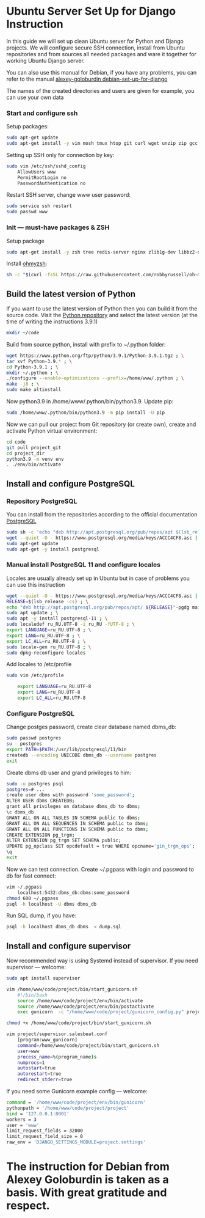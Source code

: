 # Ubuntu Server Set Up for Django Instruction

In this guide we will set up clean Ubuntu server for Python and Django projects. We will configure secure SSH connection, install from Ubuntu repositories and from sources all needed packages and ware it together for working Ubuntu Django server.

You can also use this manual for Debian, if you have any problems, you can refer to the manual [alexey-goloburdin debian-set-up-for-django](https://github.com/alexey-goloburdin/debian-set-up-for-django)

The names of the created directories and users are given for example, you can use your own data

### Start and configure ssh

Setup packages:
```sh
sudo apt-get update
sudo apt-get install -y vim mosh tmux htop git curl wget unzip zip gcc build-essential make
```

Setting up SSH only for connection by key:
```sh
sudo vim /etc/ssh/sshd_config
    AllowUsers www
    PermitRootLogin no
    PasswordAuthentication no
```

Restart SSH server, change www user password:
```sh
sudo service ssh restart
sudo passwd www
```

### Init — must-have packages & ZSH

Setup package
```sh
sudo apt-get install -y zsh tree redis-server nginx zlib1g-dev libbz2-dev libreadline-dev llvm libncurses5-dev libncursesw5-dev xz-utils tk-dev liblzma-dev python3-dev python3-lxml libxslt-dev python3-libxml2 libffi-dev libssl-dev python3-dev gnumeric libsqlite3-dev libpq-dev libxml2-dev libxslt1-dev libjpeg-dev libfreetype6-dev libcurl4-openssl-dev supervisor
```

Install [ohmyzsh](https://github.com/ohmyzsh/ohmyzsh):
```sh
sh -c "$(curl -fsSL https://raw.githubusercontent.com/robbyrussell/oh-my-zsh/master/tools/install.sh)"
```

## Build the latest version of Python
If you want to use the latest version of Python then you can build it from the source code.
Visit the [Python repository](https://www.python.org/ftp/python/) and select the latest version (at the time of writing the instructions 3.9.1)
```sh
mkdir ~/code
```
Build from source python, install with prefix to ~/.python folder:
```sh
wget https://www.python.org/ftp/python/3.9.1/Python-3.9.1.tgz ; \
tar xvf Python-3.9.* ; \
cd Python-3.9.1 ; \
mkdir ~/.python ; \
./configure --enable-optimizations --prefix=/home/www/.python ; \
make -j8 ; \
sudo make altinstall
```

Now python3.9 in /home/www/.python/bin/python3.9. Update pip:
```sh
sudo /home/www/.python/bin/python3.9 -m pip install -U pip
```

Now we can pull our project from Git repository (or create own), create and activate Python virtual environment:
```sh
cd code
git pull project_git
cd project_dir
python3.9 -m venv env
. ./env/bin/activate
```

## Install and configure PostgreSQL

### Repository PostgreSQL
You can install from the repositories according to the official documentation [PostgreSQL](https://www.postgresql.org/download/linux/ubuntu/)
```sh
sudo sh -c 'echo "deb http://apt.postgresql.org/pub/repos/apt $(lsb_release -cs)-pgdg main" > /etc/apt/sources.list.d/pgdg.list'
wget --quiet -O - https://www.postgresql.org/media/keys/ACCC4CF8.asc | sudo apt-key add -
sudo apt-get update
sudo apt-get -y install postgresql
```

### Manual install PostgreSQL 11 and configure locales
Locales are usually already set up in Ubuntu but in case of problems you can use this instruction
```sh
wget --quiet -O - https://www.postgresql.org/media/keys/ACCC4CF8.asc | sudo apt-key add - ; \
RELEASE=$(lsb_release -cs) ; \
echo "deb http://apt.postgresql.org/pub/repos/apt/ ${RELEASE}"-pgdg main | sudo tee  /etc/apt/sources.list.d/pgdg.list ; \
sudo apt update ; \
sudo apt -y install postgresql-11 ; \
sudo localedef ru_RU.UTF-8 -i ru_RU -fUTF-8 ; \
export LANGUAGE=ru_RU.UTF-8 ; \
export LANG=ru_RU.UTF-8 ; \
export LC_ALL=ru_RU.UTF-8 ; \
sudo locale-gen ru_RU.UTF-8 ; \
sudo dpkg-reconfigure locales
```

Add locales to /etc/profile
```sh
sudo vim /etc/profile

    export LANGUAGE=ru_RU.UTF-8
    export LANG=ru_RU.UTF-8
    export LC_ALL=ru_RU.UTF-8
```

### Configure PostgreSQL
Change postges password, create clear database named dbms_db:
```sh
sudo passwd postgres
su - postgres
export PATH=$PATH:/usr/lib/postgresql/11/bin
createdb --encoding UNICODE dbms_db --username postgres
exit
```

Create dbms db user and grand privileges to him:
```sh
sudo -u postgres psql
postgres=# ...
create user dbms with password 'some_password';
ALTER USER dbms CREATEDB;
grant all privileges on database dbms_db to dbms;
\c dbms_db
GRANT ALL ON ALL TABLES IN SCHEMA public to dbms;
GRANT ALL ON ALL SEQUENCES IN SCHEMA public to dbms;
GRANT ALL ON ALL FUNCTIONS IN SCHEMA public to dbms;
CREATE EXTENSION pg_trgm;
ALTER EXTENSION pg_trgm SET SCHEMA public;
UPDATE pg_opclass SET opcdefault = true WHERE opcname='gin_trgm_ops';
\q
exit
```

Now we can test connection. Create ~/.pgpass with login and password to db for fast connect:
```sh
vim ~/.pgpass
	localhost:5432:dbms_db:dbms:some_password
chmod 600 ~/.pgpass
psql -h localhost -U dbms dbms_db
```

Run SQL dump, if you have:
```sh
psql -h localhost dbms_db dbms  < dump.sql
```

## Install and configure supervisor

Now recommended way is using Systemd instead of supervisor. If you need supervisor — welcome:
```sh
sudo apt install supervisor

vim /home/www/code/project/bin/start_gunicorn.sh
	#!/bin/bash
	source /home/www/code/project/env/bin/activate
	source /home/www/code/project/env/bin/postactivate
	exec gunicorn  -c "/home/www/code/project/gunicorn_config.py" project.wsgi

chmod +x /home/www/code/project/bin/start_gunicorn.sh

vim project/supervisor.salesbeat.conf
	[program:www_gunicorn]
	command=/home/www/code/project/bin/start_gunicorn.sh
	user=www
	process_name=%(program_name)s
	numprocs=1
	autostart=true
	autorestart=true
	redirect_stderr=true
```

If you need some Gunicorn example config — welcome:
```sh
command = '/home/www/code/project/env/bin/gunicorn'
pythonpath = '/home/www/code/project/project'
bind = '127.0.0.1:8001'
workers = 3
user = 'www'
limit_request_fields = 32000
limit_request_field_size = 0
raw_env = 'DJANGO_SETTINGS_MODULE=project.settings'
```
# The instruction for Debian from Alexey Goloburdin is taken as a basis. With great gratitude and respect.

